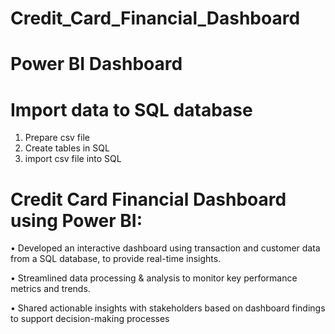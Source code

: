 # Credit_Card_Financial_Dashboard
# Power BI Dashboard

# Import data to SQL database
 1. Prepare csv file 
 2. Create tables in SQL
 3. import csv file into SQL

# Credit Card Financial Dashboard using Power BI:
 • Developed an interactive dashboard using 
   transaction and customer data from a SQL database, 
   to provide real-time insights.
   
 • Streamlined data processing & analysis to monitor 
   key performance metrics and trends.
   
 • Shared actionable insights with stakeholders based 
   on dashboard findings to support decision-making 
   processes
